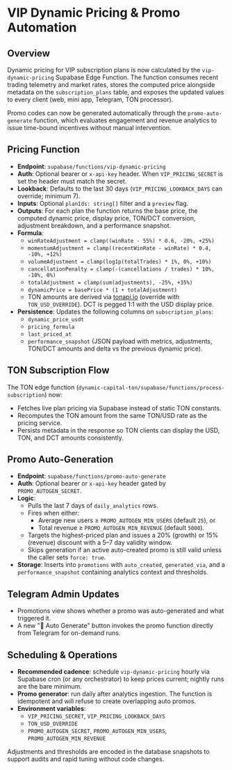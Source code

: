 # VIP Dynamic Pricing & Promo Automation

## Overview

Dynamic pricing for VIP subscription plans is now calculated by the
`vip-dynamic-pricing` Supabase Edge Function. The function consumes recent
trading telemetry and market rates, stores the computed price alongside metadata
on the `subscription_plans` table, and exposes the updated values to every
client (web, mini app, Telegram, TON processor).

Promo codes can now be generated automatically through the `promo-auto-generate`
function, which evaluates engagement and revenue analytics to issue time-bound
incentives without manual intervention.

## Pricing Function

- **Endpoint**: `supabase/functions/vip-dynamic-pricing`
- **Auth**: Optional bearer or `x-api-key` header. When `VIP_PRICING_SECRET` is
  set the header must match the secret.
- **Lookback**: Defaults to the last 30 days (`VIP_PRICING_LOOKBACK_DAYS` can
  override; minimum 7).
- **Inputs**: Optional `planIds: string[]` filter and a `preview` flag.
- **Outputs**: For each plan the function returns the base price, the computed
  dynamic price, display price, TON/DCT conversion, adjustment breakdown, and a
  performance snapshot.
- **Formula**:
  - `winRateAdjustment = clamp((winRate - 55%) * 0.6, -20%, +25%)`
  - `momentumAdjustment = clamp((recentWinRate - winRate) * 0.4, -10%, +12%)`
  - `volumeAdjustment = clamp(log1p(totalTrades) * 1%, 0%, +10%)`
  - `cancellationPenalty = clamp(-(cancellations / trades) * 10%, -10%, 0%)`
  - `totalAdjustment = clamp(sum(adjustments), -25%, +35%)`
  - `dynamicPrice = basePrice * (1 + totalAdjustment)`
  - TON amounts are derived via [tonapi.io](https://tonapi.io) (override with
    `TON_USD_OVERRIDE`). DCT is pegged 1:1 with the USD display price.
- **Persistence**: Updates the following columns on `subscription_plans`:
  - `dynamic_price_usdt`
  - `pricing_formula`
  - `last_priced_at`
  - `performance_snapshot` (JSON payload with metrics, adjustments, TON/DCT
    amounts and delta vs the previous dynamic price).

## TON Subscription Flow

The TON edge function
(`dynamic-capital-ton/supabase/functions/process-subscription`) now:

- Fetches live plan pricing via Supabase instead of static TON constants.
- Recomputes the TON amount from the same TON/USD rate as the pricing service.
- Persists metadata in the response so TON clients can display the USD, TON, and
  DCT amounts consistently.

## Promo Auto-Generation

- **Endpoint**: `supabase/functions/promo-auto-generate`
- **Auth**: Optional bearer or `x-api-key` header gated by
  `PROMO_AUTOGEN_SECRET`.
- **Logic**:
  - Pulls the last 7 days of `daily_analytics` rows.
  - Fires when either:
    - Average new users ≥ `PROMO_AUTOGEN_MIN_USERS` (default `25`), or
    - Total revenue ≥ `PROMO_AUTOGEN_MIN_REVENUE` (default `5000`).
  - Targets the highest-priced plan and issues a 20% (growth) or 15% (revenue)
    discount with a 5–7 day validity window.
  - Skips generation if an active auto-created promo is still valid unless the
    caller sets `force: true`.
- **Storage**: Inserts into `promotions` with `auto_created`, `generated_via`,
  and a `performance_snapshot` containing analytics context and thresholds.

## Telegram Admin Updates

- Promotions view shows whether a promo was auto-generated and what triggered
  it.
- A new "🤖 Auto Generate" button invokes the promo function directly from
  Telegram for on-demand runs.

## Scheduling & Operations

- **Recommended cadence**: schedule `vip-dynamic-pricing` hourly via Supabase
  cron (or any orchestrator) to keep prices current; nightly runs are the bare
  minimum.
- **Promo generator**: run daily after analytics ingestion. The function is
  idempotent and will refuse to create overlapping auto promos.
- **Environment variables**:
  - `VIP_PRICING_SECRET`, `VIP_PRICING_LOOKBACK_DAYS`
  - `TON_USD_OVERRIDE`
  - `PROMO_AUTOGEN_SECRET`, `PROMO_AUTOGEN_MIN_USERS`,
    `PROMO_AUTOGEN_MIN_REVENUE`

Adjustments and thresholds are encoded in the database snapshots to support
audits and rapid tuning without code changes.

